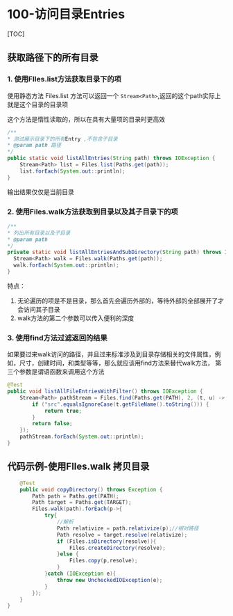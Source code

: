 # 100-访问目录Entries

[TOC]

## 获取路径下的所有目录

### 1. 使用FIles.list方法获取目录下的项

使用静态方法 Files.list 方法可以返回一个 `Stream<Path>`,返回的这个path实际上就是这个目录的目录项

这个方法是惰性读取的，所以在具有大量项的目录时更高效

```java
/**
* 测试展示目录下的所有Entry ,不包含子目录
* @param path 路径
*/
public static void listAllEntries(String path) throws IOException {
    Stream<Path> list = Files.list(Paths.get(path));
    list.forEach(System.out::println);
}

```

输出结果仅仅是当前目录

### 2. 使用Files.walk方法获取到目录以及其子目录下的项

```java
/**
* 列出所有目录以及子目录
* @param path
*/
private static void listAllEntriesAndSubDirectory(String path) throws IOException {
  Stream<Path> walk = Files.walk(Paths.get(path));
  walk.forEach(System.out::println);
}

```

特点：

1. 无论遍历的项是不是目录，那么首先会遍历外部的，等待外部的全部展开了才会访问其子目录
2. walk方法的第二个参数可以传入便利的深度

### 3. 使用find方法过滤返回的结果

如果要过来walk访问的路径，并且过来标准涉及到目录存储相关的文件属性，例如，尺寸，创建时间，和类型等等，那么就应该用find方法来替代walk方法， 第三个参数是谓语函数来调用这个方法

```java
@Test
public void listAllFileEntriesWithFilter() throws IOException {
    Stream<Path> pathStream = Files.find(Paths.get(PATH), 2, (t, u) -> {
        if ("src".equalsIgnoreCase(t.getFileName().toString())) {
            return true;
        }
        return false;
    });
    pathStream.forEach(System.out::println);
}
```

## 代码示例-使用FIles.walk 拷贝目录

```java
    @Test
    public void copyDirectory() throws Exception {
        Path path = Paths.get(PATH);
        Path target = Paths.get(TARGET);
        Files.walk(path).forEach(p->{
            try{
                //解析
                Path relativize = path.relativize(p);//相对路径
                Path resolve = target.resolve(relativize);
                if (Files.isDirectory(resolve)){
                    Files.createDirectory(resolve);
                }else {
                    Files.copy(p,resolve);
                }
            }catch (IOException e){
                throw new UncheckedIOException(e);
            }
        });
    }
}

```

